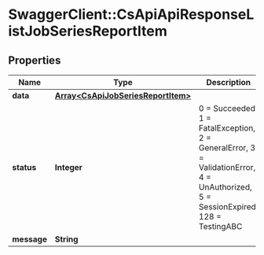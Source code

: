 # SwaggerClient::CsApiApiResponseListJobSeriesReportItem

## Properties
Name | Type | Description | Notes
------------ | ------------- | ------------- | -------------
**data** | [**Array&lt;CsApiJobSeriesReportItem&gt;**](CsApiJobSeriesReportItem.md) |  | [optional] 
**status** | **Integer** | 0 &#x3D; Succeeded, 1 &#x3D; FatalException, 2 &#x3D; GeneralError, 3 &#x3D; ValidationError, 4 &#x3D; UnAuthorized, 5 &#x3D; SessionExpired, 128 &#x3D; TestingABC | [optional] 
**message** | **String** |  | [optional] 


